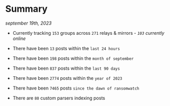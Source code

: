 
# Summary
_september 19th, 2023_

- Currently tracking `153` groups across `271` relays & mirrors - _`103` currently online_

- There have been `13` posts within the `last 24 hours`

- There have been `198` posts within the `month of september`

- There have been `837` posts within the `last 90 days`

- There have been `2774` posts within the `year of 2023`

- There have been `7465` posts `since the dawn of ransomwatch`

- There are `80` custom parsers indexing posts
